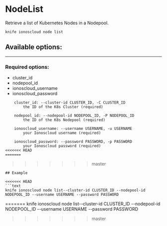 # NodeList

Retrieve a list of Kubernetes Nodes in a Nodepool.

    knife ionoscloud node list


## Available options:
---

### Required options:
* cluster_id
* nodepool_id
* ionoscloud_username
* ionoscloud_password

```
    cluster_id: --cluster-id CLUSTER_ID, -C CLUSTER_ID
        the ID of the K8s Cluster (required)

    nodepool_id: --nodepool-id NODEPOOL_ID, -P NODEPOOL_ID
        the ID of the K8s Nodepool (required)

    ionoscloud_username: --username USERNAME, -u USERNAME
        your Ionoscloud username (required)

    ionoscloud_password: --password PASSWORD, -p PASSWORD
        your Ionoscloud password (required)
<<<<<<< HEAD
=======

```
>>>>>>> master

```
## Example

<<<<<<< HEAD
```text
knife ionoscloud node list--cluster-id CLUSTER_ID --nodepool-id NODEPOOL_ID --username USERNAME --password PASSWORD
```
=======
    knife ionoscloud node list--cluster-id CLUSTER_ID --nodepool-id NODEPOOL_ID --username USERNAME --password PASSWORD
>>>>>>> master

